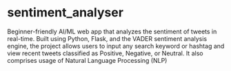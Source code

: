 # sentiment_analyser
Beginner-friendly AI/ML web app that analyzes the sentiment of tweets in real-time. Built using Python, Flask, and the VADER sentiment analysis engine, the project allows users to input any search keyword or hashtag and view recent tweets classified as Positive, Negative, or Neutral.  It also comprises usage of Natural Language Processing (NLP)
